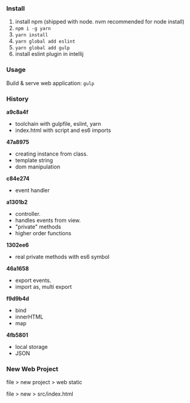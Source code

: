 ### Install

1. install npm (shipped with node. nvm recommended for node install)
1. `npm i -g yarn`
1. `yarn install`
1. `yarn global add eslint`
1. `yarn global add gulp`
1. install eslint plugin in intellij

### Usage
Build & serve web application:  `gulp`

### History

**a9c8a4f**
* toolchain with gulpfile, eslint, yarn
* index.html with script and es6 imports

**47a8975**
* creating instance from class.
* template string
* dom manipulation

**c84e274**
* event handler

**a1301b2**
* controller. 
* handles events from view.
* "private" methods
* higher order functions

**1302ee6**
* real private methods with es6 symbol

**46a1658**
* export events. 
* import as, multi export

**f9d9b4d**
* bind
* innerHTML
* map

**4fb5801**
* local storage
* JSON

### New Web Project
file > new project > web static

file > new > src/index.html

